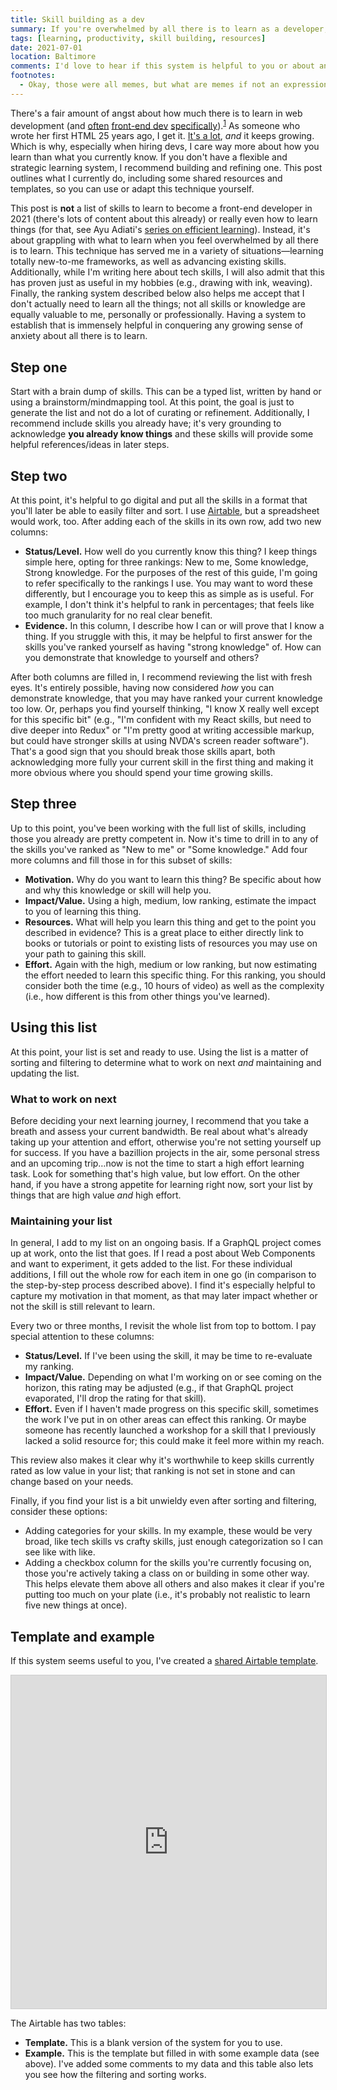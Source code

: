 ```yaml
---
title: Skill building as a dev
summary: If you're overwhelmed by all there is to learn as a developer, I have a system to help combat that anxiety and give you some actionable skill-building advice.
tags: [learning, productivity, skill building, resources]
date: 2021-07-01
location: Baltimore
comments: I'd love to hear if this system is helpful to you or about any modifications you make.
footnotes:
  - Okay, those were all memes, but what are memes if not an expression of our collective angst?
---
```


There's a fair amount of angst about how much there is to learn in web development (and [often](/assets/img/blog/2021/js-meme1.jpg) [front-end dev](/assets/img/blog/2021/js-meme2.jpg) [specifically](/assets/img/blog/2021/js-meme1.jpg)).<sup id="return-fn1"><a href="#fn1">1</a></sup> As someone who wrote her first HTML 25 years ago, I get it. [It's a lot](https://roadmap.sh/frontend), _and_ it keeps growing. Which is why, especially when hiring devs, I care way more about how you learn than what you currently know. If you don't have a flexible and strategic learning system, I recommend building and refining one. This post outlines what I currently do, including some shared resources and templates, so you can use or adapt this technique yourself.

This post is **not** a list of skills to learn to become a front-end developer in 2021 (there's lots of content about this already) or really even how to learn things (for that, see Ayu Adiati's [series on efficient learning](https://dev.to/adiatiayu/series/10461)). Instead, it's about grappling with what to learn when you feel overwhelmed by all there is to learn. This technique has served me in a variety of situations&mdash;learning totally new-to-me frameworks, as well as advancing existing skills. Additionally, while I'm writing here about tech skills, I will also admit that this has proven just as useful in my hobbies (e.g., drawing with ink, weaving). Finally, the ranking system described below also helps me accept that I don't actually need to learn all the things; not all skills or knowledge are equally valuable to me, personally or professionally. Having a system to establish that is immensely helpful in conquering any growing sense of anxiety about all there is to learn.

## Step one

Start with a brain dump of skills. This can be a typed list, written by hand or using a brainstorm/mindmapping tool. At this point, the goal is just to generate the list and not do a lot of curating or refinement. Additionally, I recommend include skills you already have; it's very grounding to acknowledge **you already know things** and these skills will provide some helpful references/ideas in later steps.

## Step two

At this point, it's helpful to go digital and put all the skills in a format that you'll later be able to easily filter and sort. I use [Airtable](https://airtable.com/shrsC39D5GYc1fLWK), but a spreadsheet would work, too. After adding each of the skills in its own row, add two new columns:

- **Status/Level.** How well do you currently know this thing? I keep things simple here, opting for three rankings: New to me, Some knowledge, Strong knowledge. For the purposes of the rest of this guide, I'm going to refer specifically to the rankings I use. You may want to word these differently, but I encourage you to keep this as simple as is useful. For example, I don't think it's helpful to rank in percentages; that feels like too much granularity for no real clear benefit.
- **Evidence.** In this column, I describe how I can or will prove that I know a thing. If you struggle with this, it may be helpful to first answer for the skills you've ranked yourself as having "strong knowledge" of. How can you demonstrate that knowledge to yourself and others?

After both columns are filled in, I recommend reviewing the list with fresh eyes. It's entirely possible, having now considered _how_ you can demonstrate knowledge, that you may have ranked your current knowledge too low. Or, perhaps you find yourself thinking, "I know X really well except for this specific bit" (e.g., "I'm confident with my React skills, but need to dive deeper into Redux" or "I'm pretty good at writing accessible markup, but could have stronger skills at using NVDA's screen reader software"). That's a good sign that you should break those skills apart, both acknowledging more fully your current skill in the first thing and making it more obvious where you should spend your time growing skills.

## Step three

Up to this point, you've been working with the full list of skills, including those you already are pretty competent in. Now it's time to drill in to any of the skills you've ranked as "New to me" or "Some knowledge." Add four more columns and fill those in for this subset of skills:

- **Motivation.** Why do you want to learn this thing? Be specific about how and why this knowledge or skill will help you.
- **Impact/Value.** Using a high, medium, low ranking, estimate the impact to you of learning this thing.
- **Resources.** What will help you learn this thing and get to the point you described in evidence? This is a great place to either directly link to books or tutorials or point to existing lists of resources you may use on your path to gaining this skill.
- **Effort.** Again with the high, medium or low ranking, but now estimating the effort needed to learn this specific thing. For this ranking, you should consider both the time (e.g., 10 hours of video) as well as the complexity (i.e., how different is this from other things you've learned).

## Using this list

At this point, your list is set and ready to use. Using the list is a matter of sorting and filtering to determine what to work on next _and_ maintaining and updating the list.

### What to work on next

Before deciding your next learning journey, I recommend that you take a breath and assess your current bandwidth. Be real about what's already taking up your attention and effort, otherwise you're not setting yourself up for success. If you have a bazillion projects in the air, some personal stress and an upcoming trip&hellip;now is not the time to start a high effort learning task. Look for something that's high value, but low effort. On the other hand, if you have a strong appetite for learning right now, sort your list by things that are high value _and_ high effort.

### Maintaining your list

In general, I add to my list on an ongoing basis. If a GraphQL project comes up at work, onto the list that goes. If I read a post about Web Components and want to experiment, it gets added to the list. For these individual additions, I fill out the whole row for each item in one go (in comparison to the step-by-step process described above). I find it's especially helpful to capture my motivation in that moment, as that may later impact whether or not the skill is still relevant to learn.

Every two or three months, I revisit the whole list from top to bottom. I pay special attention to these columns:

- **Status/Level.** If I've been using the skill, it may be time to re-evaluate my ranking.
- **Impact/Value.** Depending on what I'm working on or see coming on the horizon, this rating may be adjusted (e.g., if that GraphQL project evaporated, I'll drop the rating for that skill).
- **Effort.** Even if I haven't made progress on this specific skill, sometimes the work I've put in on other areas can effect this ranking. Or maybe someone has recently launched a workshop for a skill that I previously lacked a solid resource for; this could make it feel more within my reach.

This review also makes it clear why it's worthwhile to keep skills currently rated as low value in your list; that ranking is not set in stone and can change based on your needs.

Finally, if you find your list is a bit unwieldy even after sorting and filtering, consider these options:

- Adding categories for your skills. In my example, these would be very broad, like tech skills vs crafty skills, just enough categorization so I can see like with like.
- Adding a checkbox column for the skills you're currently focusing on, those you're actively taking a class on or building in some other way. This helps elevate them above all others and also makes it clear if you're putting too much on your plate (i.e., it's probably not realistic to learn five new things at once).

## Template and example

If this system seems useful to you, I've created a [shared Airtable template](https://airtable.com/shrsC39D5GYc1fLWK).

<iframe class="airtable-embed" src="https://airtable.com/embed/shr6oWOUgenCCrYwP?backgroundColor=gray&viewControls=on" frameborder="0" onmousewheel="" width="100%" height="533" style="background: transparent; border: 1px solid #ccc;"></iframe>

The Airtable has two tables:

- **Template.** This is a blank version of the system for you to use.
- **Example.** This is the template but filled in with some example data (see above). I've added some comments to my data and this table also lets you see how the filtering and sorting works.
